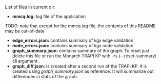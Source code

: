 List of files in current dir:
- **mmcq.log:** log file of the application

TODO: note that except for the mmcq.log file, the contents of this README may be out-of-date
- **edge_errors.json:** contains summary of kgx edge validation
- **node_errors.json:** contains summary of kgx node validation
- **graph_summary.json:** contains summary of the graph. 
  To reset just delete this file or run the Monarch TRAPI KP
  with -rs (--reset-summary) cli argument .
- **graph_diff.json:** is created after a second run of the TRAPI KP.
It is created using _graph_summary.json_ as reference. 
  It will summarize out differences in stats of the graph.

